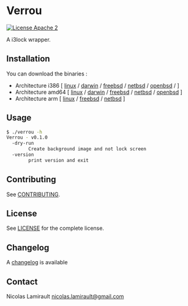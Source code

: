 # Verrou

[![License Apache 2][badge-license]](LICENSE)

A i3lock wrapper.

## Installation

You can download the binaries :

* Architecture i386 [ [linux](https://bintray.com/artifact/download/nlamirault/oss/verrou-0.1.0_linux_386) / [darwin](https://bintray.com/artifact/download/nlamirault/oss/verrou-0.1.0_darwin_386) / [freebsd](https://bintray.com/artifact/download/nlamirault/oss/verrou-0.1.0_freebsd_386) / [netbsd](https://bintray.com/artifact/download/nlamirault/oss/verrou-0.1.0_netbsd_386) / [openbsd](https://bintray.com/artifact/download/nlamirault/oss/verrou-0.1.0_openbsd_386) / ]
* Architecture amd64 [ [linux](https://bintray.com/artifact/download/nlamirault/oss/verrou-0.1.0_linux_amd64) / [darwin](https://bintray.com/artifact/download/nlamirault/oss/verrou-0.1.0_darwin_amd64) / [freebsd](https://bintray.com/artifact/download/nlamirault/oss/verrou-0.1.0_freebsd_amd64) / [netbsd](https://bintray.com/artifact/download/nlamirault/oss/verrou-0.1.0_netbsd_amd64) / [openbsd](https://bintray.com/artifact/download/nlamirault/oss/verrou-0.1.0_openbsd_amd64) ]
* Architecture arm [ [linux](https://bintray.com/artifact/download/nlamirault/oss/verrou-0.1.0_linux_arm) / [freebsd](https://bintray.com/artifact/download/nlamirault/oss/verrou-0.1.0_freebsd_arm) / [netbsd](https://bintray.com/artifact/download/nlamirault/oss/verrou-0.1.0_netbsd_arm) ]


## Usage

```bash
$ ./verrou -h
Verrou - v0.1.0
  -dry-run
    	Create background image and not lock screen
  -version
    	print version and exit
```

## Contributing

See [CONTRIBUTING](CONTRIBUTING.md).


## License

See [LICENSE](LICENSE) for the complete license.


## Changelog

A [changelog](ChangeLog.md) is available


## Contact

Nicolas Lamirault <nicolas.lamirault@gmail.com>

[badge-license]: https://img.shields.io/badge/license-Apache2-green.svg?style=flat
